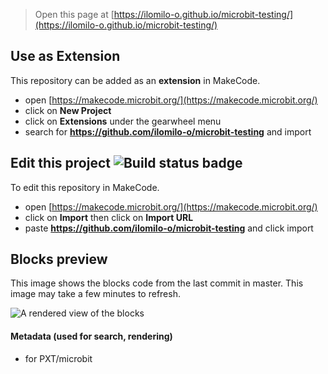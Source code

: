 
> Open this page at [https://ilomilo-o.github.io/microbit-testing/](https://ilomilo-o.github.io/microbit-testing/)

## Use as Extension

This repository can be added as an **extension** in MakeCode.

* open [https://makecode.microbit.org/](https://makecode.microbit.org/)
* click on **New Project**
* click on **Extensions** under the gearwheel menu
* search for **https://github.com/ilomilo-o/microbit-testing** and import

## Edit this project ![Build status badge](https://github.com/ilomilo-o/microbit-testing/workflows/MakeCode/badge.svg)

To edit this repository in MakeCode.

* open [https://makecode.microbit.org/](https://makecode.microbit.org/)
* click on **Import** then click on **Import URL**
* paste **https://github.com/ilomilo-o/microbit-testing** and click import

## Blocks preview

This image shows the blocks code from the last commit in master.
This image may take a few minutes to refresh.

![A rendered view of the blocks](https://github.com/ilomilo-o/microbit-testing/raw/master/.github/makecode/blocks.png)

#### Metadata (used for search, rendering)

* for PXT/microbit
<script src="https://makecode.com/gh-pages-embed.js"></script><script>makeCodeRender("{{ site.makecode.home_url }}", "{{ site.github.owner_name }}/{{ site.github.repository_name }}");</script>
